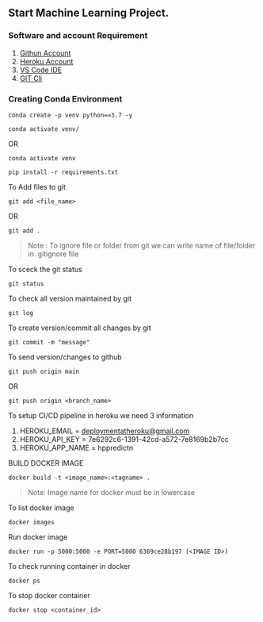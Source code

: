 ## Start Machine Learning Project.

### Software and account Requirement

1. [Githun Account](https://github.com)
2. [Heroku Account](https://dashboard.heruku.com/login)
3. [VS Code IDE](https://code.visualstudio.com/download)
4. [GIT Cli](https://git-scm.com/downloads)

### Creating Conda Environment
```
conda create -p venv python==3.7 -y
```
```
conda activate venv/
```
OR
```
conda activate venv
```

```
pip install -r requirements.txt
```

To Add files to git
```
git add <file_name>
```

OR
```
git add .
```

> Note : To ignore file or folder from git we can write name of file/folder in .gitignore file

To sceck the git status
```
git status
```
To check all version maintained by git
```
git log
```

To create version/commit all changes by git
```
git commit -m "message"
```

To send version/changes to github
```
git push origin main
```

OR
```
git push origin <branch_name>
```

To setup CI/CD pipeline in heroku we need 3 information

1. HEROKU_EMAIL    = deploymentatheroku@gmail.com
2. HEROKU_API_KEY  = 7e6292c6-1391-42cd-a572-7e8169b2b7cc
3. HEROKU_APP_NAME = hppredictn


BUILD DOCKER IMAGE
```
docker build -t <image_name>:<tagname> .
```
> Note: Image name for docker must be in lowercase


To list docker image
```
docker images
```

Run docker image
```
docker run -p 5000:5000 -e PORT=5000 6369ce28b197 (<IMAGE ID>)
```

To check running container in docker
```
docker ps
```

To stop docker container
```
docker stop <container_id>
```
